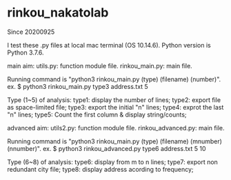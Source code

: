 # rinkou_nakatolab
Since 20200925

I test these .py files at local mac terminal (OS 10.14.6).
Python version is Python 3.7.6.

main aim:
    utils.py: function module file.
    rinkou_main.py: main file.

Running command is "python3 rinkou_main.py (type) (filename) (number)".
ex. $ python3 rinkou_main.py type3 address.txt 5

Type (1~5) of analysis:
            type1: display the number of lines;
            type2: export file as space-limited file;
            type3: export the initial "n" lines;
            type4: exprot the last "n" lines;
            type5: Count the first column & display string/counts;
            
advanced aim:
    utils2.py: function module file.
    rinkou_advanced.py: main file.
    
Running command is "python3 rinkou_main.py (type) (filename) (mnumber) (nnumber)".
ex. $ python3 rinkou_advanced.py type6 address.txt 5 10

Type (6~8) of analysis:
            type6: display from m to n lines;
            type7: export non redundant city file;
            type8: display address acording to frequency;

